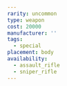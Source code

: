 ```yaml
---
rarity: uncommon
type: weapon
cost: 20000
manufacturer: ''
tags:
  - special
placement: body
availability:
  - assault_rifle
  - sniper_rifle
---
```

